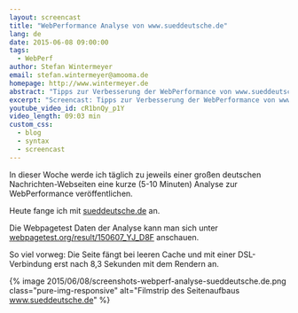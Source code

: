 ```yaml
---
layout: screencast
title: "WebPerformance Analyse von www.sueddeutsche.de"
lang: de
date: 2015-06-08 09:00:00
tags:
  - WebPerf
author: Stefan Wintermeyer
email: stefan.wintermeyer@amooma.de
homepage: http://www.wintermeyer.de
abstract: "Tipps zur Verbesserung der WebPerformance von www.sueddeutsche.de"
excerpt: "Screencast: Tipps zur Verbesserung der WebPerformance von www.sueddeutsche.de"
youtube_video_id: cR1bnQy_p1Y
video_length: 09:03 min
custom_css:
  - blog
  - syntax
  - screencast
---
```


In dieser Woche werde ich täglich zu jeweils einer großen deutschen Nachrichten-Webseiten eine kurze (5-10 Minuten) Analyse zur WebPerformance veröffentlichen. 

Heute fange ich mit [sueddeutsche.de](http://www.sueddeutsche.de) an.

Die Webpagetest Daten der Analyse kann man sich unter [webpagetest.org/result/150607_YJ_D8F](http://www.webpagetest.org/result/150607_YJ_D8F) anschauen.

So viel vorweg: Die Seite fängt bei leeren Cache und mit einer DSL-Verbindung erst nach 8,3 Sekunden mit dem Rendern an.

{% image 2015/06/08/screenshots-webperf-analyse-sueddeutsche.de.png class="pure-img-responsive" alt="Filmstrip des Seitenaufbaus www.sueddeutsche.de" %}
